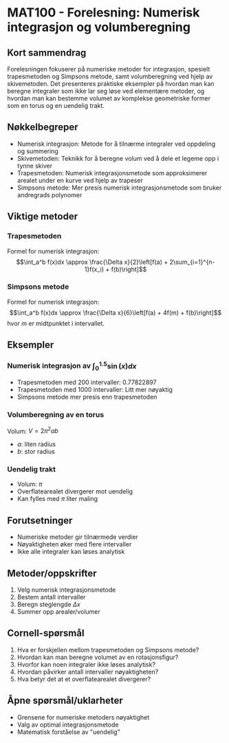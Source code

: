 # MAT100 - Forelesning: Numerisk integrasjon og volumberegning

## Kort sammendrag
Forelesningen fokuserer på numeriske metoder for integrasjon, spesielt trapesmetoden og Simpsons metode, samt volumberegning ved hjelp av skivemetoden. Det presenteres praktiske eksempler på hvordan man kan beregne integraler som ikke lar seg løse ved elementære metoder, og hvordan man kan bestemme volumet av komplekse geometriske former som en torus og en uendelig trakt.

## Nøkkelbegreper
- Numerisk integrasjon: Metode for å tilnærme integraler ved oppdeling og summering
- Skivemetoden: Teknikk for å beregne volum ved å dele et legeme opp i tynne skiver
- Trapesmetoden: Numerisk integrasjonsmetode som approksimerer arealet under en kurve ved hjelp av trapeser
- Simpsons metode: Mer presis numerisk integrasjonsmetode som bruker andregrads polynomer

## Viktige metoder

### Trapesmetoden
Formel for numerisk integrasjon:
$$\int_a^b f(x)dx \approx \frac{\Delta x}{2}\left[f(a) + 2\sum_{i=1}^{n-1}f(x_i) + f(b)\right]$$

### Simpsons metode
Formel for numerisk integrasjon:
$$\int_a^b f(x)dx \approx \frac{\Delta x}{6}\left[f(a) + 4f(m) + f(b)\right]$$
hvor $m$ er midtpunktet i intervallet.

## Eksempler

### Numerisk integrasjon av $\int_0^{1.5} \sin(x)dx$
- Trapesmetoden med 200 intervaller: 0.77822897
- Trapesmetoden med 1000 intervaller: Litt mer nøyaktig
- Simpsons metode mer presis enn trapesmetoden

### Volumberegning av en torus
Volum: $V = 2\pi^2 ab$
- $a$: liten radius
- $b$: stor radius

### Uendelig trakt
- Volum: $\pi$
- Overflatearealet divergerer mot uendelig
- Kan fylles med $\pi$ liter maling

## Forutsetninger
- Numeriske metoder gir tilnærmede verdier
- Nøyaktigheten øker med flere intervaller
- Ikke alle integraler kan løses analytisk

## Metoder/oppskrifter
1. Velg numerisk integrasjonsmetode
2. Bestem antall intervaller
3. Beregn steglengde $\Delta x$
4. Summer opp arealer/volumer

## Cornell-spørsmål
1. Hva er forskjellen mellom trapesmetoden og Simpsons metode?
2. Hvordan kan man beregne volumet av en rotasjonsfigur?
3. Hvorfor kan noen integraler ikke løses analytisk?
4. Hvordan påvirker antall intervaller nøyaktigheten?
5. Hva betyr det at et overflatearealet divergerer?

## Åpne spørsmål/uklarheter
- Grensene for numeriske metoders nøyaktighet
- Valg av optimal integrasjonsmetode
- Matematisk forståelse av "uendelig"
